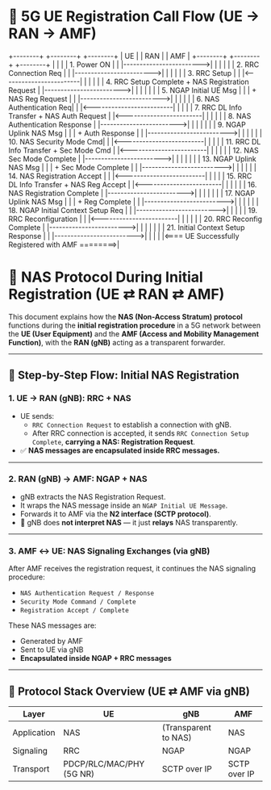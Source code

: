 # 📶 5G UE Registration Call Flow (UE → RAN → AMF)
+--------+                +--------+                 +--------+
|   UE   |                |  RAN   |                 |  AMF   |
+--------+                +--------+                 +--------+
     |                         |                          |
     | 1. Power ON             |                          |
     |------------------------>|                          |
     |                         |                          |
     | 2. RRC Connection Req   |                          |
     |------------------------>|                          |
     |                         |                          |
     | 3. RRC Setup            |                          |
     |<------------------------|                          |
     |                         |                          |
     | 4. RRC Setup Complete + NAS Registration Request   |
     |------------------------>|                          |
     |                         |                          |
     |                         | 5. NGAP Initial UE Msg   |
     |                         |    + NAS Reg Request     |
     |                         |------------------------->|
     |                         |                          |
     |                         | 6. NAS Authentication Req|
     |                         |<-------------------------|
     |                         |                          |
     | 7. RRC DL Info Transfer + NAS Auth Request         |
     |<------------------------|                          |
     |                         |                          |
     | 8. NAS Authentication Response                     |
     |------------------------>|                          |
     |                         |                          |
     |                         | 9. NGAP Uplink NAS Msg   |
     |                         |    + Auth Response       |
     |                         |------------------------->|
     |                         |                          |
     |                         | 10. NAS Security Mode Cmd|
     |                         |<-------------------------|
     |                         |                          |
     | 11. RRC DL Info Transfer + Sec Mode Cmd            |
     |<------------------------|                          |
     |                         |                          |
     | 12. NAS Sec Mode Complete                          |
     |------------------------>|                          |
     |                         |                          |
     |                         | 13. NGAP Uplink NAS Msg  |
     |                         |    + Sec Mode Complete   |
     |                         |------------------------->|
     |                         |                          |
     |                         | 14. NAS Registration Accept |
     |                         |<-------------------------|
     |                         |                          |
     | 15. RRC DL Info Transfer + NAS Reg Accept          |
     |<------------------------|                          |
     |                         |                          |
     | 16. NAS Registration Complete                      |
     |------------------------>|                          |
     |                         |                          |
     |                         | 17. NGAP Uplink NAS Msg  |
     |                         |    + Reg Complete        |
     |                         |------------------------->|
     |                         |                          |
     |                         | 18. NGAP Initial Context Setup Req |
     |                         |------------------------->|
     |                         |                          |
     | 19. RRC Reconfiguration |                          |
     |<------------------------|                          |
     |                         |                          |
     | 20. RRC Reconfig Complete                          |
     |------------------------>|                          |
     |                         |                          |
     |                         | 21. Initial Context Setup Response |
     |                         |------------------------->|
     |                         |                          |
     |<==== UE Successfully Registered with AMF ========>|

# 📡 NAS Protocol During Initial Registration (UE ⇄ RAN ⇄ AMF)

This document explains how the **NAS (Non-Access Stratum) protocol** functions during the **initial registration procedure** in a 5G network between the **UE (User Equipment)** and the **AMF (Access and Mobility Management Function)**, with the **RAN (gNB)** acting as a transparent forwarder.

---

## 🔄 Step-by-Step Flow: Initial NAS Registration

### 1. UE → RAN (gNB): RRC + NAS

- UE sends:
  - `RRC Connection Request` to establish a connection with gNB.
  - After RRC connection is accepted, it sends `RRC Connection Setup Complete`, **carrying a NAS: Registration Request**.
- ✅ **NAS messages are encapsulated inside RRC messages.**

---

### 2. RAN (gNB) → AMF: NGAP + NAS

- gNB extracts the NAS Registration Request.
- It wraps the NAS message inside an `NGAP Initial UE Message`.
- Forwards it to AMF via the **N2 interface (SCTP protocol)**.
- 🧠 gNB does **not interpret NAS** — it just **relays** NAS transparently.

---

### 3. AMF ↔ UE: NAS Signaling Exchanges (via gNB)

After AMF receives the registration request, it continues the NAS signaling procedure:

- `NAS Authentication Request / Response`
- `Security Mode Command / Complete`
- `Registration Accept / Complete`

These NAS messages are:
- Generated by AMF
- Sent to UE via gNB
- **Encapsulated inside NGAP + RRC messages**

---

## 🧭 Protocol Stack Overview (UE ⇄ AMF via gNB)

| Layer         | UE                       | gNB                        | AMF                      |
|---------------|---------------------------|----------------------------|--------------------------|
| Application   | NAS                       | (Transparent to NAS)       | NAS                      |
| Signaling     | RRC                       | NGAP                       | NGAP                     |
| Transport     | PDCP/RLC/MAC/PHY (5G NR) | SCTP over IP               | SCTP over IP             |


